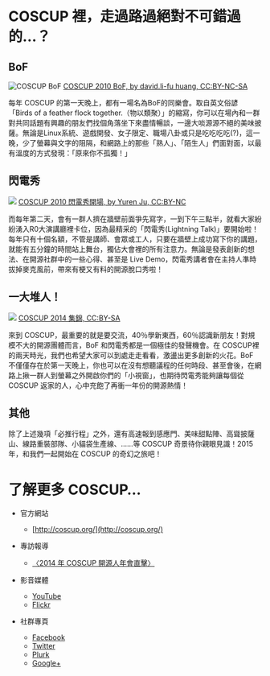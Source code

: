# COSCUP 裡，走過路過絕對不可錯過的…？

## BoF

![COSCUP BoF](https://c1.staticflickr.com/5/4122/4901982114_4dc417f32d_z.jpg)
[COSCUP 2010 BoF, by
david.li-fu huang, CC:BY-NC-SA](https://www.flickr.com/photos/huanglifu/4901982114)

每年 COSCUP 的第一天晚上，都有一場名為BoF的同樂會。取自英文俗諺「Birds of a feather flock together.（物以類聚）」的縮寫，你可以在場內和一群對共同話題有興趣的朋友們找個角落坐下來盡情暢談，一邊大啖源源不絕的美味披薩。無論是Linux系統、遊戲開發、女子限定、職場八卦或只是吃吃吃吃(?)，這一晚，少了螢幕與文字的阻隔，和網路上的那些「熟人」、「陌生人」們面對面，以最有溫度的方式發現：「原來你不孤獨！」

## 閃電秀

![](https://c1.staticflickr.com/5/4080/4897846537_06feb367ea_z.jpg)
[COSCUP 2010 閃電秀開場, by Yuren Ju, CC:BY-NC](https://www.flickr.com/photos/yurenju/4897846537)

而每年第二天，會有一群人擠在牆壁前面爭先寫字，一到下午三點半，就看大家紛紛湧入R0大演講廳裡卡位，因為最精采的「閃電秀(Lightning Talk)」要開始啦！每年只有十個名額，不管是講師、會眾或工人，只要在牆壁上成功寫下你的講題，就能有五分鐘的時間站上舞台，獨佔大會裡的所有注意力。無論是發表創新的想法、在開源社群中的一些心得、甚至是 Live Demo，閃電秀講者會在主持人準時拔掉麥克風前，帶來有梗又有料的開源脫口秀啦！

## 一大堆人！

![](https://c4.staticflickr.com/4/3901/14675122189_233b1b8e2c_z.jpg)
[COSCUP 2014 集錦, CC:BY-SA ](https://www.flickr.com/photos/coscup/14675122189)

來到 COSCUP，最重要的就是要交流，40％學新東西，60％認識新朋友！對規模不大的開源團體而言，BoF 和閃電秀都是一個極佳的發聲機會。在  COSCUP裡的兩天時光，我們也希望大家可以到處走走看看，激盪出更多創新的火花。BoF 不僅僅存在於第一天晚上，你也可以在沒有想聽議程的任何時段、甚至會後，在網路上揪一群人到螢幕之外開啟你們的「小視窗」，也期待閃電秀能夠讓每個從 COSCUP 返家的人，心中充飽了再衝一年份的開源熱情！

## 其他

除了上述幾項「必推行程」之外，還有高速報到感應門、美味甜點陣、高聳披薩山、線路重裝部隊、小貓袋生產線、……等 COSCUP 奇景待你親眼見識！2015年，和我們一起開始在 COSCUP 的奇幻之旅吧！

# 了解更多 COSCUP…

* 官方網站
    - [http://coscup.org/](http://coscup.org/)


* 專訪報導
    - [〈2014 年 COSCUP 開源人年會直擊〉](http://www.ithome.com.tw/news/89509)

* 影音媒體
    - [YouTube](https://www.youtube.com/user/thecoscup)
    - [Flickr](https://www.flickr.com/photos/coscup/albums)

* 社群專頁
    - [Facebook](https://www.facebook.com/coscup)
    - [Twitter](https://twitter.com/coscup)
    - [Plurk](http://www.plurk.com/coscup)
    - [Google+](https://plus.google.com/+coscup)
